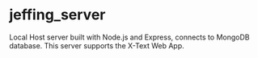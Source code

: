 # jeffing_server

Local Host server built with Node.js and Express, connects to MongoDB database.
This server supports the X-Text Web App.
